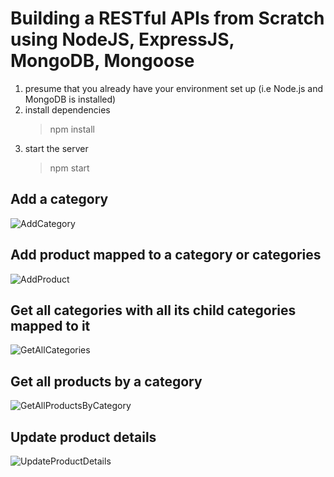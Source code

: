 
# Building a RESTful APIs from Scratch using NodeJS, ExpressJS, MongoDB, Mongoose

1. presume that you already have your environment set up (i.e Node.js and MongoDB is installed)
2. install dependencies
   > npm install
3. start the server
   > npm start



## Add a category
![AddCategory](https://user-images.githubusercontent.com/19606332/58070516-fec37f00-7bb6-11e9-9573-b8d911232a85.JPG)

## Add product mapped to a category or categories
![AddProduct](https://user-images.githubusercontent.com/19606332/58070520-0420c980-7bb7-11e9-950f-1e949c7d401d.JPG)

## Get all categories with all its child categories mapped to it
![GetAllCategories](https://user-images.githubusercontent.com/19606332/58070524-08e57d80-7bb7-11e9-8c04-e1737ab96a4c.JPG)

## Get all products by a category
![GetAllProductsByCategory](https://user-images.githubusercontent.com/19606332/58070529-0daa3180-7bb7-11e9-987b-0cb947045e85.JPG)

## Update product details 
![UpdateProductDetails](https://user-images.githubusercontent.com/19606332/58070535-11d64f00-7bb7-11e9-8aa6-436802725773.JPG)
